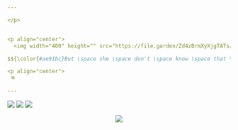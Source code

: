 ```yaml
---

</p>


<p align="center">
  <img width="400" height="" src="https://file.garden/Zd4zBrmXyXjgTATs/12%20Sem%20T%C3%ADtulo_20250526170646.png">

$${\color{#ae91bc}But \space she \space don't \space know \space that \space i \space went \space from \space cunt \space to \space dick \space early \space this \space month }$$

<p align="center">
 𖤐  

---
```



  [![](https://files.catbox.moe/7vnhjy.png)](https://astral.atabook.org/) [![](https://files.catbox.moe/2kbhsq.png)](https://kuromesh.straw.page/) [![](https://files.catbox.moe/yf46q0.png)](https://sntry.cc/tomfoolery)


<p align="center">
  <img width="" height="" src="https://files.catbox.moe/cvq9j1.gif">







  


